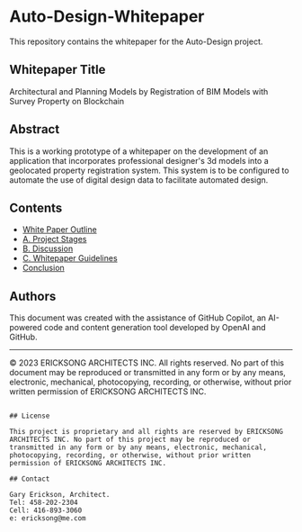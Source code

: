 # Auto-Design-Whitepaper

This repository contains the whitepaper for the Auto-Design project.

## Whitepaper Title

Architectural and Planning Models by Registration of BIM Models with Survey Property on Blockchain

## Abstract

This is a working prototype of a whitepaper on the development of an application that incorporates professional designer's 3d models into a geolocated property registration system. 
This system is to be configured to automate the use of digital design data to facilitate automated design. 

## Contents

- [White Paper Outline](#white-paper-outline)
- [A. Project Stages](#a-project-stages)
- [B. Discussion](#b-discussion)
- [C. Whitepaper Guidelines](#c-whitepaper-guidelines)
- [Conclusion](#conclusion)

## Authors

This document was created with the assistance of GitHub Copilot, an AI-powered code and content generation tool developed by OpenAI and GitHub.

---

© 2023 ERICKSONG ARCHITECTS INC. All rights reserved. No part of this document may be reproduced or transmitted in any form or by any means, electronic, mechanical, photocopying, recording, or otherwise, without prior written permission of ERICKSONG ARCHITECTS INC.

````

## License

This project is proprietary and all rights are reserved by ERICKSONG ARCHITECTS INC. No part of this project may be reproduced or transmitted in any form or by any means, electronic, mechanical, photocopying, recording, or otherwise, without prior written permission of ERICKSONG ARCHITECTS INC.

## Contact

Gary Erickson, Architect.
Tel: 458-202-2304
Cell: 416-893-3060
e: ericksong@me.com
